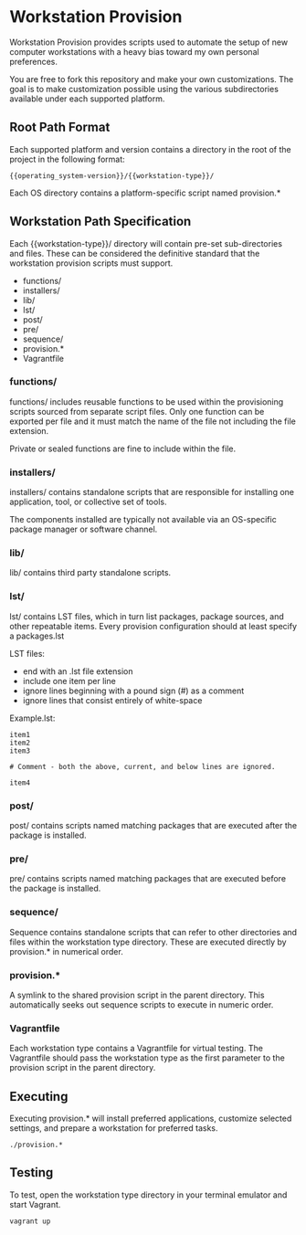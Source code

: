# Workstation Provision

Workstation Provision provides scripts used to automate the setup of new
computer workstations with a heavy bias toward my own personal preferences.

You are free to fork this repository and make your own customizations. The goal
is to make customization possible using the various subdirectories available
under each supported platform.

## Root Path Format

Each supported platform and version contains a directory in the root of the
project in the following format:

	{{operating_system-version}}/{{workstation-type}}/

Each OS directory contains a platform-specific script named provision.*

## Workstation Path Specification

Each {{workstation-type}}/ directory will contain pre-set sub-directories and
files. These can be considered the definitive standard that the workstation
provision scripts must support.

* functions/
* installers/
* lib/
* lst/
* post/
* pre/
* sequence/
* provision.*
* Vagrantfile

### functions/

functions/ includes reusable functions to be used within the provisioning
scripts sourced from separate script files. Only one function can be exported
per file and it must match the name of the file not including the file
extension.

Private or sealed functions are fine to include within the file.

### installers/

installers/ contains standalone scripts that are responsible for installing one
application, tool, or collective set of tools.

The components installed are typically not available via an OS-specific
package manager or software channel.

### lib/

lib/ contains third party standalone scripts.

### lst/

lst/ contains LST files, which in turn list packages, package sources,
and other repeatable items. Every provision configuration should at least
specify a packages.lst

LST files:
* end with an .lst file extension
* include one item per line
* ignore lines beginning with a pound sign (#) as a comment
* ignore lines that consist entirely of white-space

Example.lst:

	item1
	item2
	item3

	# Comment - both the above, current, and below lines are ignored.

	item4

### post/

post/ contains scripts named matching packages that are executed after the
package is installed.

### pre/

pre/ contains scripts named matching packages that are executed before the
package is installed.

### sequence/

Sequence contains standalone scripts that can refer to other directories and
files within the workstation type directory. These are executed directly by
provision.* in numerical order.

### provision.*

A symlink to the shared provision script in the parent directory. This
automatically seeks out sequence scripts to execute in numeric order.

### Vagrantfile

Each workstation type contains a Vagrantfile for virtual testing. The
Vagrantfile should pass the workstation type as the first parameter to the
provision script in the parent directory.

## Executing

Executing provision.* will install preferred applications, customize selected
settings, and prepare a workstation for preferred tasks.

	./provision.*

## Testing

To test, open the workstation type directory in your terminal emulator and
start Vagrant.

	vagrant up
